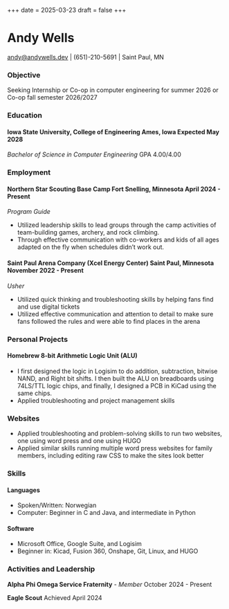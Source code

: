 +++
date = 2025-03-23
draft = false
+++

# Andy Wells  
andy@andywells.dev | (651)-210-5691 | Saint Paul, MN

### **Objective**  
Seeking Internship or Co-op in computer engineering for summer 2026 or Co-op fall semester 2026/2027

### **Education**  
#### **Iowa State University, College of Engineering** Ames, Iowa                         Expected May 2028  
*Bachelor of Science in Computer Engineering*	                                            GPA 4.00/4.00

### **Employment**  
#### **Northern Star Scouting Base Camp** Fort Snelling, Minnesota                      April 2024 \- Present
*Program Guide*

* Utilized leadership skills to lead groups through the camp activities of team-building games, archery, and rock climbing.   
* Through effective communication with co-workers and kids of all ages adapted on the fly when schedules didn’t work out. 

#### **Saint Paul Arena Company (Xcel Energy Center)** Saint Paul, Minnesota   November 2022 \- Present  
*Usher*

* Utilized quick thinking and troubleshooting skills by helping fans find and use digital tickets  
* Utilized effective communication and attention to detail to make sure fans followed the rules and were able to find places in the arena

### **Personal Projects**

#### **Homebrew 8-bit Arithmetic Logic Unit (ALU)**

* I first designed the logic in Logisim to do addition, subtraction, bitwise NAND, and Right bit shifts. I then built the ALU on breadboards using 74LS/TTL logic chips, and finally, I designed a PCB in KiCad using the same chips.  
* Applied troubleshooting and project management skills

### **Websites**

* Applied troubleshooting and problem-solving skills to run two websites, one using word press and one using HUGO  
* Applied similar skills running multiple word press websites for family members, including editing raw CSS to make the sites look better

### **Skills**

#### **Languages**

* Spoken/Written: Norwegian  
* Computer: Beginner in C and Java, and intermediate in Python                  

#### **Software**

* Microsoft Office, Google Suite, and Logisim  
* Beginner in: Kicad, Fusion 360, Onshape, Git, Linux, and HUGO        

### **Activities and Leadership**

  **Alpha Phi Omega Service Fraternity** \- *Member*                                                   October 2024 \- Present

  **Eagle Scout**  								     Achieved April 2024